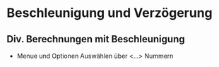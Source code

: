# Beschleunigung und Verzögerung

## Div. Berechnungen mit Beschleunigung
- Menue und Optionen Auswählen über <...> Nummern